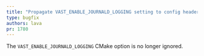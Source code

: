 ```yaml
---
title: "Propagate VAST_ENABLE_JOURNALD_LOGGING setting to config header"
type: bugfix
authors: lava
pr: 1780
---
```


The `VAST_ENABLE_JOURNALD_LOGGING` CMake option is no longer ignored.
